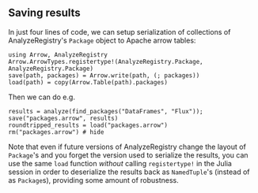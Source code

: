 ## Saving results

In just four lines of code, we can setup serialization of collections of AnalyzeRegistry's `Package` object to Apache arrow tables:

```@repl 1
using Arrow, AnalyzeRegistry
Arrow.ArrowTypes.registertype!(AnalyzeRegistry.Package, AnalyzeRegistry.Package)
save(path, packages) = Arrow.write(path, (; packages))
load(path) = copy(Arrow.Table(path).packages)
```

Then we can do e.g.

```@repl 1
results = analyze(find_packages("DataFrames", "Flux"));
save("packages.arrow", results)
roundtripped_results = load("packages.arrow")
rm("packages.arrow") # hide
```

Note that even if future versions of AnalyzeRegistry change the layout of `Package`'s and you forget the version used to serialize the results, you can use the same `load` function *without* calling `registertype!` in the Julia session in order to deserialize the results back as `NamedTuple`'s (instead of as `Package`s), providing some amount of robustness.
